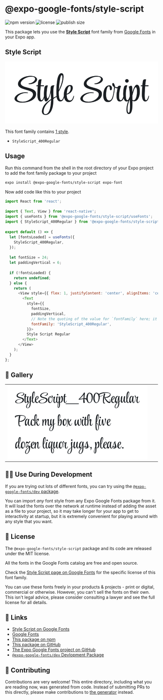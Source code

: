 # @expo-google-fonts/style-script

![npm version](https://flat.badgen.net/npm/v/@expo-google-fonts/style-script)
![license](https://flat.badgen.net/github/license/expo/google-fonts)
![publish size](https://flat.badgen.net/packagephobia/install/@expo-google-fonts/style-script)

This package lets you use the [**Style Script**](https://fonts.google.com/specimen/Style+Script) font family from [Google Fonts](https://fonts.google.com/) in your Expo app.

## Style Script

![Style Script](./font-family.png)

This font family contains [1 style](#-gallery).

- `StyleScript_400Regular`

## Usage

Run this command from the shell in the root directory of your Expo project to add the font family package to your project
```sh
expo install @expo-google-fonts/style-script expo-font
```

Now add code like this to your project
```js
import React from 'react';

import { Text, View } from 'react-native';
import { useFonts } from '@expo-google-fonts/style-script/useFonts';
import { StyleScript_400Regular } from '@expo-google-fonts/style-script/400Regular';

export default () => {
  let [fontsLoaded] = useFonts({
    StyleScript_400Regular,
  });

  let fontSize = 24;
  let paddingVertical = 6;

  if (!fontsLoaded) {
    return undefined;
  } else {
    return (
      <View style={{ flex: 1, justifyContent: 'center', alignItems: 'center' }}>
        <Text
          style={{
            fontSize,
            paddingVertical,
            // Note the quoting of the value for `fontFamily` here; it expects a string!
            fontFamily: 'StyleScript_400Regular',
          }}>
          Style Script Regular
        </Text>
      </View>
    );
  }
};

```

## 🔡 Gallery


||||
|-|-|-|
|![StyleScript_400Regular](.//400Regular/StyleScript_400Regular.ttf.png)||||


## 👩‍💻 Use During Development

If you are trying out lots of different fonts, you can try using the [`@expo-google-fonts/dev` package](https://github.com/freeboub/google-fonts/tree/master/font-packages/dev#readme).

You can import *any* font style from any Expo Google Fonts package from it. It will load the fonts
over the network at runtime instead of adding the asset as a file to your project, so it may take longer
for your app to get to interactivity at startup, but it is extremely convenient
for playing around with any style that you want.

## 📖 License

The `@expo-google-fonts/style-script` package and its code are released under the MIT license.

All the fonts in the Google Fonts catalog are free and open source.

Check the [Style Script page on Google Fonts](https://fonts.google.com/specimen/Style+Script) for the specific license of this font family.

You can use these fonts freely in your products & projects - print or digital, commercial or otherwise. However, you can't sell the fonts on their own. This isn't legal advice, please consider consulting a lawyer and see the full license for all details.

## 🔗 Links

- [Style Script on Google Fonts](https://fonts.google.com/specimen/Style+Script)
- [Google Fonts](https://fonts.google.com/)
- [This package on npm](https://www.npmjs.com/package/@expo-google-fonts/style-script)
- [This package on GitHub](https://github.com/freeboub/google-fonts/tree/master/font-packages/style-script)
- [The Expo Google Fonts project on GitHub](https://github.com/freeboub/google-fonts)
- [`@expo-google-fonts/dev` Devlopment Package](https://github.com/freeboub/google-fonts/tree/master/font-packages/dev)

## 🤝 Contributing

Contributions are very welcome! This entire directory, including what you are reading now, was generated from code. Instead of submitting PRs to this directly, please make contributions to [the generator](https://github.com/freeboub/google-fonts/tree/master/packages/generator) instead.
